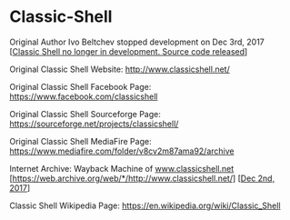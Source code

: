 # Classic-Shell

Original Author Ivo Beltchev stopped development on Dec 3rd, 2017 [[Classic Shell no longer in development. Source code released](http://www.classicshell.net/forum/viewtopic.php?f=4&t=8147)]

Original Classic Shell Website: http://www.classicshell.net/

Original Classic Shell Facebook Page: https://www.facebook.com/classicshell

Original Classic Shell Sourceforge Page: https://sourceforge.net/projects/classicshell/

Original Classic Shell MediaFire Page: https://www.mediafire.com/folder/v8cv2m87ama92/archive

Internet Archive: Wayback Machine of www.classicshell.net [https://web.archive.org/web/*/http://www.classicshell.net/] [[Dec 2nd, 2017](https://web.archive.org/web/20171202081923/http://www.classicshell.net/)]

Classic Shell Wikipedia Page: https://en.wikipedia.org/wiki/Classic_Shell
